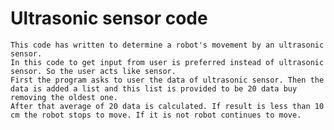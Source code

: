 # Ultrasonic sensor code

    This code has written to determine a robot's movement by an ultrasonic sensor. 
    In this code to get input from user is preferred instead of ultrasonic sensor. So the user acts like sensor. 
    First the program asks to user the data of ultrasonic sensor. Then the data is added a list and this list is provided to be 20 data buy removing the oldest one. 
    After that average of 20 data is calculated. If result is less than 10 cm the robot stops to move. If it is not robot continues to move.

